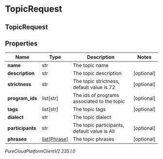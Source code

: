 # TopicRequest

## TopicRequest

## Properties

|Name | Type | Description | Notes|
|------------ | ------------- | ------------- | -------------|
| **name** | str | The topic name | |
| **description** | str | The topic description | [optional] |
| **strictness** | str | The topic strictness, default value is 72 | [optional] |
| **program_ids** | list[str] | The ids of programs associated to the topic | [optional] |
| **tags** | list[str] | The topic tags | [optional] |
| **dialect** | str | The topic dialect | |
| **participants** | str | The topic participants, default value is All | [optional] |
| **phrases** | [list[Phrase]](Phrase) | The topic phrases | [optional] |



_PureCloudPlatformClientV2 235.1.0_
